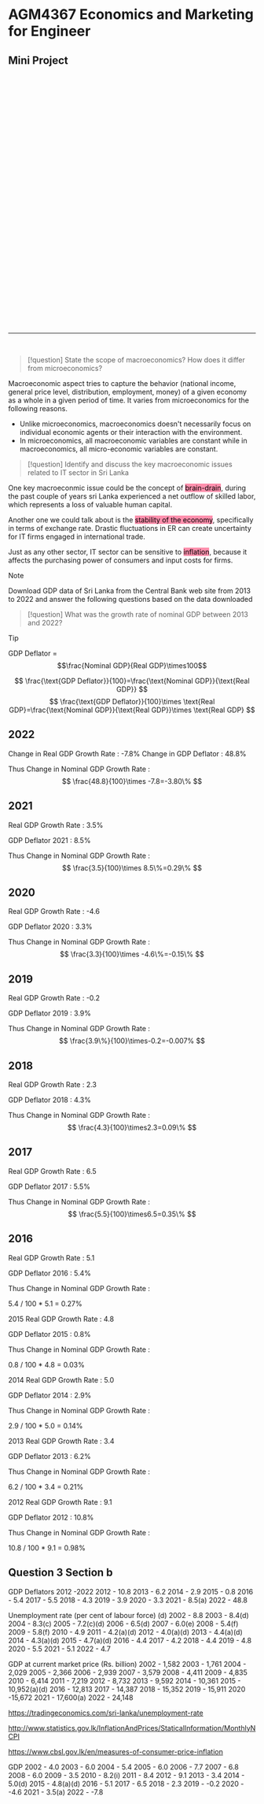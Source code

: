 # AGM4367 Economics and Marketing for Engineer
## Mini Project
<br>
<br>
<br>
<br>
<br>
<br>
<br>
<br>
<br>
<br>
<br>
<br>
<br>
<br>
<br>
<br>
<br>
<br>
<br>
<br>
<br>
<br>
<br>
<br>
<br>
<br>
<br>
<br>
<br>
<br>

***

<br>

> [!question]
> State the scope of macroeconomics? How does it differ from microeconomics?

Macroeconomic aspect tries to capture the behavior (national income, general price level, distribution, employment, money) of a given economy as a whole in a given period of time. It varies from microeconomics for the following reasons.
- Unlike microeconomics, macroeconomics doesn't necessarily focus on individual economic agents or their interaction with the environment.
- In microeconomics, all macroeconomic variables are constant while in macroeconomics, all micro-economic variables are constant.

> [!question]
> Identify and discuss the key macroeconomic issues related to IT sector in Sri Lanka

One key macroeconmic issue could be the concept of <mark style="background: #FF5582A6;">brain-drain</mark>, during the past couple of years sri Lanka experienced a net outflow of skilled labor, which represents a loss of valuable human capital. 

Another one we could talk about is the <mark style="background: #FF5582A6;">stability of the economy</mark>, specifically in terms of exchange rate. Drastic fluctuations in ER can create uncertainty for IT firms engaged in international trade.

Just as any other sector, IT sector can be sensitive to <mark style="background: #FF5582A6;">inflation</mark>, because it affects the purchasing power of consumers and input costs for firms. 


> [!note]
> Download GDP data of Sri Lanka from the Central Bank web site from 2013 to 2022
and answer the following questions based on the data downloaded

> [!question]
> What was the growth rate of nominal GDP between 2013 and 2022?

> [!tip]
> GDP Deflator = $$\frac{Nominal GDP}{Real GDP}\times100$$

$$
\frac{\text{GDP Deflator}}{100}=\frac{\text{Nominal GDP}}{\text{Real GDP}}
$$
$$
\frac{\text{GDP Deflator}}{100}\times \text{Real GDP}=\frac{\text{Nominal GDP}}{\text{Real GDP}}\times \text{Real GDP}
$$


## 2022
Change in Real GDP Growth Rate  : -7.8%
Change in GDP Deflator : 48.8%

Thus Change in Nominal GDP Growth Rate :
$$
\frac{48.8}{100}\times -7.8=-3.80\%
$$


## 2021
Real GDP Growth Rate : 3.5%

GDP Deflator 2021 : 8.5%

Thus Change in Nominal GDP Growth Rate :
$$
\frac{3.5}{100}\times 8.5\%=0.29\% 
$$

## 2020
Real GDP Growth Rate : -4.6

GDP Deflator 2020 : 3.3%

Thus Change in Nominal GDP Growth Rate : 
$$
\frac{3.3}{100}\times -4.6\%=-0.15\%
$$
## 2019
Real GDP Growth Rate : -0.2

GDP Deflator 2019 : 3.9%

Thus Change in Nominal GDP Growth Rate :
$$
\frac{3.9\%}{100}\times-0.2=-0.007%
$$
## 2018
Real GDP Growth Rate : 2.3

GDP Deflator 2018 : 4.3%

Thus Change in Nominal GDP Growth Rate : 
$$
\frac{4.3}{100}\times2.3=0.09\%
$$
## 2017
Real GDP Growth Rate : 6.5

GDP Deflator 2017 : 5.5%

Thus Change in Nominal GDP Growth Rate :
$$
\frac{5.5}{100}\times6.5=0.35\%
$$
## 2016
Real GDP Growth Rate : 5.1

GDP Deflator 2016 : 5.4%

Thus Change in Nominal GDP Growth Rate : 

 5.4 / 100 * 5.1 = 0.27%


2015
Real GDP Growth Rate : 4.8

GDP Deflator 2015 : 0.8%

Thus Change in Nominal GDP Growth Rate :

 0.8 / 100 * 4.8 = 0.03%



2014
Real GDP Growth Rate : 5.0

GDP Deflator 2014 : 2.9%

Thus Change in Nominal GDP Growth Rate :

 2.9 / 100 * 5.0 = 0.14%


2013
Real GDP Growth Rate : 3.4

GDP Deflator 2013 : 6.2%

Thus Change in Nominal GDP Growth Rate :

 6.2 / 100 * 3.4 = 0.21%


2012
Real GDP Growth Rate : 9.1

GDP Deflator 2012 : 10.8%

Thus Change in Nominal GDP Growth Rate :

 10.8 / 100 * 9.1 = 0.98%

## Question 3 Section b

GDP Deflators 2012 -2022
2012 - 10.8 
2013 - 6.2 
2014 - 2.9 
2015 - 0.8 
2016 - 5.4 
2017 - 5.5 
2018 - 4.3 
2019 - 3.9 
2020 - 3.3 
2021 - 8.5(a) 
2022 - 48.8




Unemployment rate (per cent of labour force) (d)
2002 - 8.8
2003 - 8.4(d)
2004 - 8.3(c)
2005 - 7.2(c)(d)
2006 - 6.5(d)
2007 - 6.0(e)
2008 - 5.4(f)
2009 - 5.8(f)
2010 - 4.9
2011 - 4.2(a)(d)
2012 - 4.0(a)(d)
2013 - 4.4(a)(d)
2014 - 4.3(a)(d)
2015 - 4.7(a)(d)
2016 - 4.4
2017 - 4.2
2018 - 4.4
2019 - 4.8
2020 - 5.5
2021 - 5.1
2022 - 4.7


GDP at current market price (Rs. billion)
2002 - 1,582
2003 - 1,761
2004 - 2,029
2005 - 2,366
2006 - 2,939
2007 - 3,579
2008 - 4,411
2009 - 4,835
2010 - 6,414
2011 - 7,219
2012 - 8,732
2013 - 9,592
2014 - 10,361
2015 - 10,952(a)(d)
2016 - 12,813
2017 - 14,387
2018 - 15,352
2019 - 15,911
2020 -15,672
2021 - 17,600(a)
2022 - 24,148

https://tradingeconomics.com/sri-lanka/unemployment-rate

http://www.statistics.gov.lk/InflationAndPrices/StaticalInformation/MonthlyNCPI

https://www.cbsl.gov.lk/en/measures-of-consumer-price-inflation


GDP
2002 - 4.0
2003 - 6.0
2004 - 5.4
2005 - 6.0
2006 - 7.7
2007 - 6.8
2008 - 6.0
2009 - 3.5
2010 - 8.2(i)
2011 - 8.4
2012 - 9.1
2013 - 3.4
2014 - 5.0(d)
2015 - 4.8(a)(d)
2016 - 5.1 
2017 - 6.5
2018 - 2.3
2019 - -0.2
2020 - -4.6
2021 - 3.5(a)
2022 - -7.8